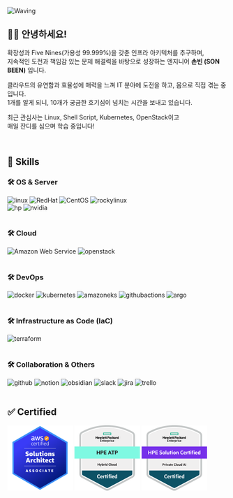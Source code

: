 <!-- Header -->

![Waving](https://capsule-render.vercel.app/api?type=venom&height=200&text=Progress,%20not%20perfection&fontAlign=50&fontAlignY=50&color=gradient)
<!--&fontAlign=50&fontAlignY=50&color=gradient)-->

## 🧑‍💻 안녕하세요!
확장성과 Five Nines(가용성 99.999%)을 갖춘 인프라 아키텍처를 추구하며,<br>
지속적인 도전과 책임감 있는 문제 해결력을 바탕으로 성장하는 엔지니어 **손빈 (SON BEEN)** 입니다.<br>

클라우드의 유연함과 효율성에 매력을 느껴 IT 분야에 도전을 하고, 몸으로 직접 겪는 중입니다.<br>
1개를 알게 되니, 10개가 궁금한 호기심이 넘치는 시간을 보내고 있습니다.<br>

최근 관심사는 Linux, Shell Script, Kubernetes, OpenStack이고<br>
매일 잔디를 심으며 학습 중입니다!


<br>
<!-- Body -->

## 🌱 Skills
<!-- stack badge image : https://simpleicons.org -->


<!-- ### ⚙️ Lang and Frameworks <br>
![node.js](https://img.shields.io/badge/node.js-5FA04E.svg?&style=for-the-badge&logo=node.js&logoColor=white)
![javascript](https://img.shields.io/badge/javascript-F7DF1E.svg?&style=for-the-badge&logo=javascript&logoColor=white)
![html5](https://img.shields.io/badge/html5-E34F26.svg?&style=for-the-badge&logo=html5&logoColor=white)
![css3](https://img.shields.io/badge/css3-1572B6.svg?&style=for-the-badge&logo=css3&logoColor=white)
![mysql](https://img.shields.io/badge/mysql-4479A1.svg?&style=for-the-badge&logo=mysql&logoColor=white)
 -->
### 🛠️ OS & Server <br>
![linux](https://img.shields.io/badge/linux-FCC624.svg?&style=for-the-badge&logo=linux&logoColor=white)
![RedHat](https://img.shields.io/badge/RedHat-EE0000.svg?&style=for-the-badge&logo=RedHat&logoColor=white)
![CentOS](https://img.shields.io/badge/CentOS-262577.svg?&style=for-the-badge&logo=CentOS&logoColor=white)
![rockylinux](https://img.shields.io/badge/rockylinux-10B981.svg?&style=for-the-badge&logo=rockylinux&logoColor=white)<br>
![hp](https://img.shields.io/badge/hp-#0096D6.svg?&style=for-the-badge&logo=hp&logoColor=white)
![nvidia](https://img.shields.io/badge/nvidia-76B900.svg?&style=for-the-badge&logo=nvidia&logoColor=white)<br>
<br>

### 🛠️ Cloud <br>
![Amazon Web Service](https://img.shields.io/badge/AmazonWebServices-232F3E.svg?&style=for-the-badge&logo=AmazonWebServices&logoColor=white)
![openstack](https://img.shields.io/badge/openstack-ED1944.svg?&style=for-the-badge&logo=openstack&logoColor=white)<br>
<br>
 
### 🛠️ DevOps <br>
![docker](https://img.shields.io/badge/docker-2496ED.svg?&style=for-the-badge&logo=docker&logoColor=white)
![kubernetes](https://img.shields.io/badge/kubernetes-326CE5.svg?&style=for-the-badge&logo=kubernetes&logoColor=white)
![amazoneks](https://img.shields.io/badge/amazoneks-FF9900.svg?&style=for-the-badge&logo=amazoneks&logoColor=white)
![githubactions](https://img.shields.io/badge/githubactions-2088FF.svg?&style=for-the-badge&logo=githubactions&logoColor=white)
![argo](https://img.shields.io/badge/argo-EF7B4D.svg?&style=for-the-badge&logo=argo&logoColor=white)<br>
<br>

### 🛠️ Infrastructure as Code (IaC) <br>
![terraform](https://img.shields.io/badge/terraform-844FBA.svg?&style=for-the-badge&logo=terraform&logoColor=white)<br>
<br>

### 🛠️ Collaboration & Others <br>
![github](https://img.shields.io/badge/github-181717.svg?&style=for-the-badge&logo=github&logoColor=white)
![notion](https://img.shields.io/badge/notion-000000.svg?&style=for-the-badge&logo=notion&logoColor=white)
![obsidian](https://img.shields.io/badge/obsidian-7C3AED.svg?&style=for-the-badge&logo=obsidian&logoColor=white)
![slack](https://img.shields.io/badge/slack-4A154B.svg?&style=for-the-badge&logo=slack&logoColor=white)
![jira](https://img.shields.io/badge/jira-0052CC.svg?&style=for-the-badge&logo=jira&logoColor=white)
![trello](https://img.shields.io/badge/trello-0052CC.svg?&style=for-the-badge&logo=trello&logoColor=white)<br>
<br>

## ✅ Certified
<!-- <img src="https://github.com/ssur4/AWS-SAA/blob/f5310cff6c50b284acfc9edd5c01d6003f8f0258/AWS-SAA_Badge.png" width="200"> -->
<span>
<img src="https://github.com/beengineer500/Z.Attachments/blob/5f0794583eaa2f4a3c0f04eba08291009ba429fa/0.%20Badges/aws-certified-solutions-architect-associate.png" width="150">
<img src="https://github.com/beengineer500/Z.Attachments/blob/5f0794583eaa2f4a3c0f04eba08291009ba429fa/0.%20Badges/hpe-atp-hybrid-cloud.png" width="150">
<img src="https://github.com/beengineer500/Z.Attachments/blob/5a18616458f5022ac7d7e5c5937946e034fe1847/0.%20Badges/hpe-solution-certified-private-cloud-ai.png" width="150">
</span>


<!--
### 🚌 Top Langs & Algorithm
![Top Langs](https://github-readme-stats.vercel.app/api/top-langs/?username=______&layout=compact)
[![Solved.ac
프로필](http://mazassumnida.wtf/api/v2/generate_badge?boj=______)](https://solved.ac/profile/______)
-->
